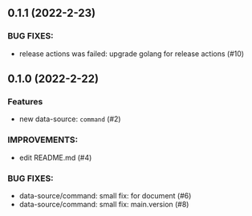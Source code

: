 ## 0.1.1 (2022-2-23)
### BUG FIXES:
- release actions was failed: upgrade golang for release actions (#10)


## 0.1.0 (2022-2-22)
### Features
- new data-source: `command` (#2)

### IMPROVEMENTS:
- edit README.md (#4)

### BUG FIXES:
- data-source/command: small fix: for document (#6)
- data-source/command: small fix: main.version (#8)

